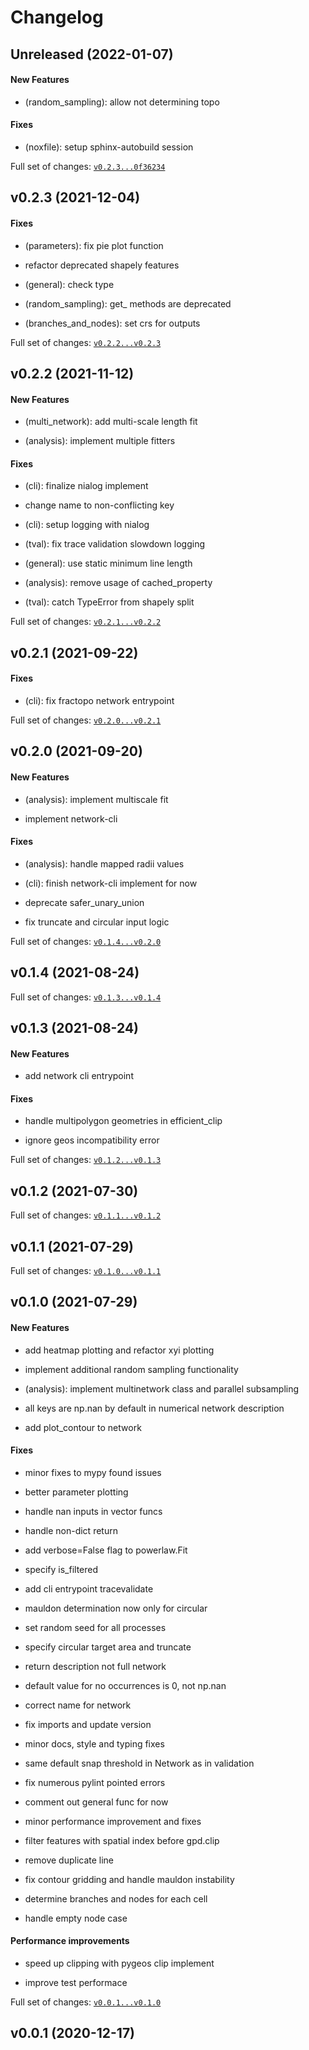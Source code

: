 # Changelog

## Unreleased (2022-01-07)

#### New Features

-   (random_sampling): allow not determining topo

#### Fixes

-   (noxfile): setup sphinx-autobuild session

Full set of changes:
[`v0.2.3...0f36234`](https://github.com/nialov/fractopo/compare/v0.2.3...0f36234)

## v0.2.3 (2021-12-04)

#### Fixes

-   (parameters): fix pie plot function

-   refactor deprecated shapely features

-   (general): check type

-   (random_sampling): get\_ methods are deprecated

-   (branches_and_nodes): set crs for outputs

Full set of changes:
[`v0.2.2...v0.2.3`](https://github.com/nialov/fractopo/compare/v0.2.2...v0.2.3)

## v0.2.2 (2021-11-12)

#### New Features

-   (multi_network): add multi-scale length fit

-   (analysis): implement multiple fitters

#### Fixes

-   (cli): finalize nialog implement

-   change name to non-conflicting key

-   (cli): setup logging with nialog

-   (tval): fix trace validation slowdown logging

-   (general): use static minimum line length

-   (analysis): remove usage of cached_property

-   (tval): catch TypeError from shapely split

Full set of changes:
[`v0.2.1...v0.2.2`](https://github.com/nialov/fractopo/compare/v0.2.1...v0.2.2)

## v0.2.1 (2021-09-22)

#### Fixes

-   (cli): fix fractopo network entrypoint

Full set of changes:
[`v0.2.0...v0.2.1`](https://github.com/nialov/fractopo/compare/v0.2.0...v0.2.1)

## v0.2.0 (2021-09-20)

#### New Features

-   (analysis): implement multiscale fit

-   implement network-cli

#### Fixes

-   (analysis): handle mapped radii values

-   (cli): finish network-cli implement for now

-   deprecate safer_unary_union

-   fix truncate and circular input logic

Full set of changes:
[`v0.1.4...v0.2.0`](https://github.com/nialov/fractopo/compare/v0.1.4...v0.2.0)

## v0.1.4 (2021-08-24)

Full set of changes:
[`v0.1.3...v0.1.4`](https://github.com/nialov/fractopo/compare/v0.1.3...v0.1.4)

## v0.1.3 (2021-08-24)

#### New Features

-   add network cli entrypoint

#### Fixes

-   handle multipolygon geometries in efficient_clip

-   ignore geos incompatibility error

Full set of changes:
[`v0.1.2...v0.1.3`](https://github.com/nialov/fractopo/compare/v0.1.2...v0.1.3)

## v0.1.2 (2021-07-30)

Full set of changes:
[`v0.1.1...v0.1.2`](https://github.com/nialov/fractopo/compare/v0.1.1...v0.1.2)

## v0.1.1 (2021-07-29)

Full set of changes:
[`v0.1.0...v0.1.1`](https://github.com/nialov/fractopo/compare/v0.1.0...v0.1.1)

## v0.1.0 (2021-07-29)

#### New Features

-   add heatmap plotting and refactor xyi plotting

-   implement additional random sampling functionality

-   (analysis): implement multinetwork class and parallel subsampling

-   all keys are np.nan by default in numerical network description

-   add plot_contour to network

#### Fixes

-   minor fixes to mypy found issues

-   better parameter plotting

-   handle nan inputs in vector funcs

-   handle non-dict return

-   add verbose=False flag to powerlaw.Fit

-   specify is_filtered

-   add cli entrypoint tracevalidate

-   mauldon determination now only for circular

-   set random seed for all processes

-   specify circular target area and truncate

-   return description not full network

-   default value for no occurrences is 0, not np.nan

-   correct name for network

-   fix imports and update version

-   minor docs, style and typing fixes

-   same default snap threshold in Network as in validation

-   fix numerous pylint pointed errors

-   comment out general func for now

-   minor performance improvement and fixes

-   filter features with spatial index before gpd.clip

-   remove duplicate line

-   fix contour gridding and handle mauldon instability

-   determine branches and nodes for each cell

-   handle empty node case

#### Performance improvements

-   speed up clipping with pygeos clip implement

-   improve test performace

Full set of changes:
[`v0.0.1...v0.1.0`](https://github.com/nialov/fractopo/compare/v0.0.1...v0.1.0)

## v0.0.1 (2020-12-17)
